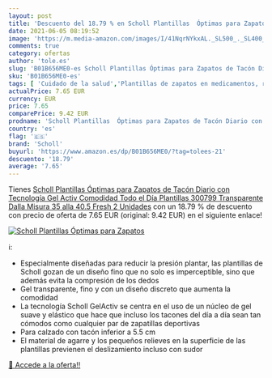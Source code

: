 ```yaml
---
layout: post
title: 'Descuento del 18.79 % en Scholl Plantillas  Óptimas para Zapatos '
date: 2021-06-05 08:19:52
image: 'https://m.media-amazon.com/images/I/41NqrNYkxAL._SL500_._SL400_.jpg'
comments: true
category: ofertas
author: 'tole.es'
slug: 'B01B656ME0-es Scholl Plantillas Óptimas para Zapatos de Tacón Diario con...'
sku: 'B01B656ME0-es'
tags: [ 'Cuidado de la salud','Plantillas de zapatos en medicamentos, remedios y suplementos dietéticos','Podología en medicamentos, remedios y suplementos dietéticos','Salud y cuidado personal','scholl','zapatos', ]
actualPrice: 7.65 EUR
currency: EUR
price: 7.65
comparePrice: 9.42 EUR
prodname: 'Scholl Plantillas  Óptimas para Zapatos de Tacón Diario con Tecnología Gel Activ  Comodidad Todo el Día  Plantillas  300799   Transparente  Dalla Misura 35 alla 40.5  Fresh  2 Unidades'
country: 'es'
flag: '🇪🇸'
brand: 'Scholl'
buyurl: 'https://www.amazon.es/dp/B01B656ME0/?tag=tolees-21'
descuento: '18.79'
average: '7.65'
---
```


Tienes [Scholl Plantillas  Óptimas para Zapatos de Tacón Diario con Tecnología Gel Activ  Comodidad Todo el Día  Plantillas  300799   Transparente  Dalla Misura 35 alla 40.5  Fresh  2 Unidades](https://www.amazon.es/dp/B01B656ME0/?tag=tolees-21) con un 18.79 % de descuento con precio de oferta de 7.65 EUR (original: 9.42 EUR) en el siguiente enlace!

[![Scholl Plantillas  Óptimas para Zapatos ](https://m.media-amazon.com/images/I/41NqrNYkxAL._SL500_._SL400_.jpg)](https://www.amazon.es/dp/B01B656ME0/?tag=tolees-21)

ℹ️:

- Especialmente diseñadas para reducir la presión plantar, las plantillas de Scholl gozan de un diseño fino que no solo es imperceptible, sino que además evita la compresión de los dedos
- Gel transparente, fino y con un diseño discreto que aumenta la comodidad
- La tecnología Scholl GelActiv se centra en el uso de un núcleo de gel suave y elástico que hace que incluso los tacones del día a día sean tan cómodos como cualquier par de zapatillas deportivas
- Para calzado con tacón inferior a 5.5 cm
- El material de agarre y los pequeños relieves en la superficie de las plantillas previenen el deslizamiento incluso con sudor

[🛒 Accede a la oferta!!](https://www.amazon.es/dp/B01B656ME0/?tag=tolees-21)
